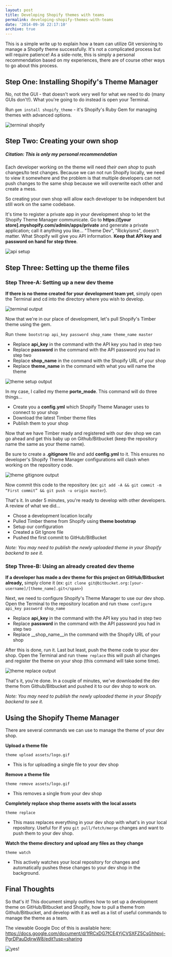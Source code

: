 ```yaml
---
layout: post
title: Developing Shopify themes with teams
permalink: developing-shopify-themes-with-teams
date: '2014-09-16 22:17:10'
archive: true
---
```


This is a simple write up to explain how a team can utilize Git versioning to manage a Shopify theme successfully. It's not a complicated process but will require patience! As a side-note, this is simply a personal recommendation based on my experiences, there are of course other ways to go about this process.

## Step One: Installing Shopify's Theme Manager

No, not the GUI - that doesn't work very well for what we need to do (many GUIs don't!). What you're going to do instead is open your Terminal.

Run `gem install shopify_theme` - it's Shopify's Ruby Gem for managing themes with advanced options.

![terminal shopify](/assets/images/posts/shopify-1.png)

## Step Two: Creating your own shop

##### Citation: This is only my personal recommendation

Each developer working on the theme will need _their own shop_ to push changes/to test changes. Because we can not run Shopify locally, we need to view it somewhere and the problem is that multiple developers can not push changes to the same shop because we will overwrite each other and create a mess.

So creating your own shop will allow each developer to be independent but still work on the same codebase.

It's time to register a private app in your development shop to let the Shopify Theme Manager communicate. Go to __https://[your store].myshopify.com/admin/apps/private__ and generate a private application; call it anything you like… "Theme Dev", "Rickyisms", doesn't matter. What Shopify will give you API information. __Keep that API key and password on hand for step three__.

![api setup](/assets/images/posts/shopify-2.png)

## Step Three: Setting up the theme files

### __Step Three-A: Setting up a new dev theme__

__If there is no theme created for your development team yet__, simply open the Terminal and cd into the directory where you wish to develop.

![terminal output](/assets/images/posts/shopify-3.png)

Now that we're in our place of development, let's pull Shopify's Timber theme using the gem.

Run `theme bootstrap api_key password shop_name theme_name master`

- Replace __api_key__ in the command with the API key you had in step two
- Replace __password__ in the command with the API password you had in step two
- Replace __shop_name__ in the command with the Shopify URL of your shop
- Replace __theme_name__ in the command with what you will name the theme

![theme setup output](/assets/images/posts/shopify-4.png)

In my case, I called my theme __porte_mode__. This command will do three things…

- Create you a __config.yml__ which Shopify Theme Manager uses to connect to your shop
- Download the latest Timber theme files
- Publish them to your shop

Now that we have Timber ready and registered with our dev shop we can go ahead and get this baby up on Github/Bitbucket (keep the repository name the same as your theme name).

Be sure to create a __.gitignore__ file and add __config.yml__ to it. This ensures no developer's Shopify Theme Manager configurations will clash when working on the repository code.

![theme gitignore output](/assets/images/posts/shopify-5.png)

Now commit this code to the repository (ex: `git add -A && git commit -m “First commit” && git push -u origin master`).

That's it. In under 5 minutes, you're ready to develop with other developers. A review of what we did…

- Chose a development location locally
- Pulled Timber theme from Shopify using __theme bootstrap__
- Setup our configuration
- Created a Git Ignore file
- Pushed the first commit to GitHub/BitBucket

_Note: You may need to publish the newly uploaded theme in your Shopify backend to see it._

### __Step Three-B: Using an already created dev theme__

__If a developer has made a dev theme for this project on GitHub/Bitbucket already,__ simply clone it (ex: `git clone git@bitbucket.org:[your-username]/[theme_name].git</span>`)

Next, we need to configure Shopify's Theme Manager to use our dev shop. Open the Terminal to the repository location and run `theme configure api_key password shop_name`

- Replace __api_key__ in the command with the API key you had in step two
- Replace __password__ in the command with the API password you had in step two
- Replace __shop_name__in the command with the Shopify URL of your shop

After this is done, run it. Last but least, push the theme code to your dev shop. Open the Terminal and run `theme replace` this will push all changes and register the theme on your shop (this command will take some time).

![theme replace output](/assets/images/posts/shopify-6.png)

That's it, you're done. In a couple of minutes, we've downloaded the dev theme from Github/Bitbucket and pushed it to our dev shop to work on.

_Note: You may need to publish the newly uploaded theme in your Shopify backend to see it._

## Using the Shopify Theme Manager

There are several commands we can use to manage the theme of your dev shop.

__Upload a theme file__

`theme upload assets/logo.gif`

- This is for uploading a single file to your dev shop

__Remove a theme file__

`theme remove assets/logo.gif`

- This removes a single from your dev shop

__Completely replace shop theme assets with the local assets__

`theme replace`

- This mass replaces everything in your dev shop with what's in your local repository. Useful for if you `git pull/fetch/merge` changes and want to push them to your dev shop.

__Watch the theme directory and upload any files as they change__

`theme watch`

- This actively watches your local repository for changes and automatically pushes these changes to your dev shop in the background.

## Final Thoughts

So that's it! This document simply outlines how to set up a development theme on GitHub/Bitbucket and Shopify, how to pull a theme from Github/Bitbucket, and develop with it as well as a list of useful commands to manage the theme as a team.

The viewable Google Doc of this is available here: https://docs.google.com/document/d/1fRCxDG7fCE4YjCVSXFZ5CsGhhpvj-PgrDPauDdjrwW8/edit?usp=sharing

![yes!](/assets/images/posts/shopify-7.png)
